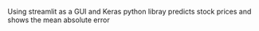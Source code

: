 Using streamlit as a GUI and Keras python libray predicts stock prices and shows the mean absolute error
